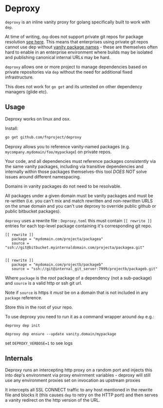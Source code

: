 # Deproxy

`deproxy` is an inline vanity proxy for golang specifically built to work with `dep`.

At time of writing, `dep` does not support private git repos for package resolution [see here](https://github.com/golang/dep/issues/174).  This means that enterprises using private git repos cannot use dep without [vanity package names](https://golang.org/cmd/go/#hdr-Remote_import_paths) - these are themselves often hard to enable in an enterprise environment where builds may be isolated and publishing canonical internal URLs may be hard.

`deproxy` allows one or more project to manage dependencies based on private repositories via `dep` without the need for additional fixed infrastructure.

This does not work for `go get` and its untested on other dependency managers (glide etc).

## Usage

Deproxy works on linux and osx.

Install:
```sh
go get github.com/fnproject/deproxy
```

Deproxy allows you to reference vanity-named packages  (e.g. `mycompany.mydomain/foo/mypackage`) on private repos.

Your code, and all dependencies must reference packages consistently via the same vanity packages, including via transitive dependencies and internally within those packages themselves-this tool *DOES NOT* solve issues around different namespacing.

Domains in vanity packages do not need to be resolvable.

All packages under a given domain must be vanity packages and must be re-written (i.e. you can't mix and match rewritten and non-rewritten URLS on the smae domain and you can't use deproxy to override public github or public bitbucket packages).


`deproxy` uses a rewrite file : `Deproxy.toml` this must contain  `[[ rewrite ]]` entries for each top-level package containing it's corresponding git repo.


```
[[ rewrite ]]
   package = "mydomain.com/projecta/packagea"
   source = "ssh://git@bitbucket.myinternaldomain.com/projecta/packagea.git"


[[ rewrite ]]
   package = "mydomain.com/projectb/packageb"
   source = "ssh://git@internal_git_server:7999/projectb/packageb.git"

```

Where `package` is the *root* package of a dependency (not a sub-package) and `source` is a valid http or ssh git url.

Note if `source` is https it *must* be on a domain that is not included in any `package` reference.

Store this in the root of your repo.

To use deproxy you need to run it as a command wrapper around `dep` e.g.:

```
deproxy dep init
```

```
deproxy dep ensure --update vanity.domain/mypackage
```

set `DEPROXY_VERBOSE=1` to see logs

## Internals

Deproxy runs an intercepting http proxy on a random port and injects this into dep's environment via proxy envirnment variables - deproxy will still use any environment proxies set on invocation as upstream proxies

It intercepts all SSL CONNECT traffic to any host mentioned in the rewrite file and blocks it (this causes `dep` to retry on the HTTP port)  and then serves a vanity redirect on the http version of the URL.


